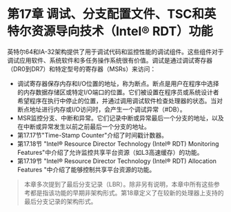 # 第17章 调试、分支配置文件、TSC和英特尔资源导向技术（Intel® RDT）功能

英特尔64和IA-32架构提供了用于调试代码和监控性能的调试组件。这些组件对于调试应用软件、系统软件和多任务操作系统很有价值。调试是通过调试寄存器（DR0到DR7）和特定型号的寄存器（MSRs）来访问：

* 调试寄存器保存内存和I/O位置的地址，称为断点。断点是用户在程序中选择的内存数据存储区或特定I/O端口的位置。它们被设置在程序员或系统设计者希望程序在执行中停止的位置，并通过调用调试软件检查处理器的状态。当对断点地址进行内存或I/O访问时，会产生一个调试异常（#DB）。
* MSR监控分支、中断和异常。它们记录中断或异常最后一个分支的地址，以及在中断或异常发生以前之前最后一个分支的地址。
* 第17.17节"Time-Stamp Counter"介绍了时间戳计数器。
* 第17.18节 "Intel® Resource Director Technology (Intel® RDT) Monitoring Features"中介绍了允许监控共享平台资源（如L3高速缓存）的功能。
* 第17.19节 "Intel® Resource Director Technology (Intel® RDT) Allocation Features "中介绍了能够控制共享平台资源的功能。

> 本章多次提到了最后分支记录（LBR）。除非另有说明，本章中所有这些参考都是指该功能的早期非架构形式。第18章定义了在较新的处理器上支持的最后分支记录的架构形式。
